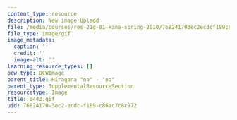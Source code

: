```yaml
---
content_type: resource
description: New image Uplaod
file: /media/courses/res-21g-01-kana-spring-2010/768241703ec2ecdcf189c86ac7c8c972_0443.gif
file_type: image/gif
image_metadata:
  caption: ''
  credit: ''
  image-alt: ''
learning_resource_types: []
ocw_type: OCWImage
parent_title: Hiragana "na" - "no"
parent_type: SupplementalResourceSection
resourcetype: Image
title: 0443.gif
uid: 76824170-3ec2-ecdc-f189-c86ac7c8c972
---
```

